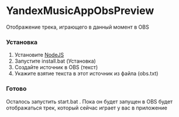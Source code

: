 # YandexMusicAppObsPreview
Отображение трека, играющего в данный момент в OBS

### Установка

1. Установите [NodeJS](https://nodejs.org)
2. Запустите install.bat (Установка)
3. Создайте источник в OBS (текст)
4. Укажите взятие текста в этот источник из файла (obs.txt)

### Готово

Осталось запустить start.bat . Пока он будет запущен в OBS будет отображаться трек, который сейчас играет у вас в приложение
